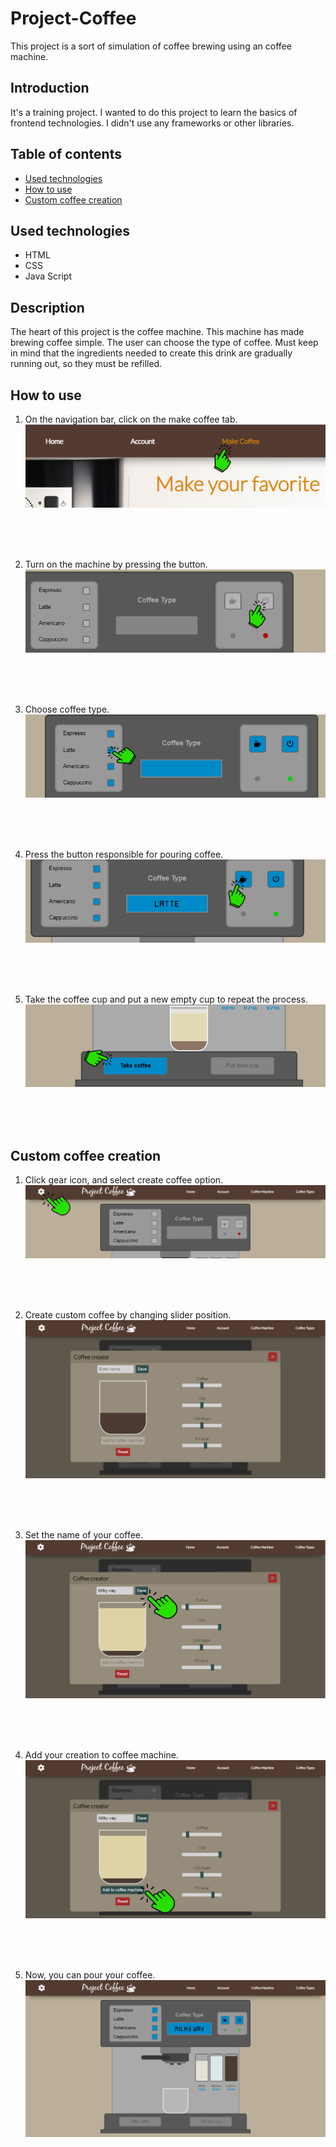 # Project-Coffee
This project is a sort of simulation of coffee brewing using an coffee machine.

## Introduction
It's a training project. I wanted to do this project to learn the basics of frontend technologies. I didn't use any frameworks or other libraries.

## Table of contents
* [Used technologies](https://github.com/Bartolem/Project-Coffee#used-technologies)
* [How to use](https://github.com/Bartolem/Project-Coffee#usage)
* [Custom coffee creation](https://github.com/Bartolem/Project-Coffee#custom-coffee-creation)

## Used technologies
* HTML
* CSS
* Java Script

## Description
The heart of this project is the coffee machine. This machine has made brewing coffee simple. The user can choose the type of coffee. Must keep in mind that the ingredients needed to create this drink are gradually running out, so they must be refilled.

## How to use
1. On the navigation bar, click on the make coffee tab.
![](src/images/usage1.png)
<br>
<br>
<br>

2. Turn on the machine by pressing the button.
![](src/images/usage2.png)
<br>
<br>
<br>

3. Choose coffee type.
<br>![](images/usage3.png)
<br>
<br>
<br>

4. Press the button responsible for pouring coffee.
![](src/images/usage4.png)
<br>
<br>
<br>

5. Take the coffee cup and put a new empty cup to repeat the process.
![](src/images/usage5.png)
<br>
<br>
<br>

## Custom coffee creation
1. Click gear icon, and select create coffee option.
![](src/images/create1.png)
<br>
<br>
<br>

2. Create custom coffee by changing slider position.
![](src/images/create2.png)
<br>
<br>
<br>

3. Set the name of your coffee.
![](src/images/create3.png)
<br>
<br>
<br>

4. Add your creation to coffee machine.
![](src/images/create4.png)
<br>
<br>
<br>

5. Now, you can pour your coffee.
![](src/images/create5.png)
